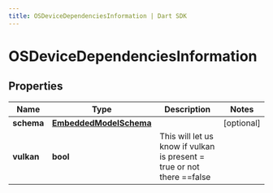 ```yaml
---
title: OSDeviceDependenciesInformation | Dart SDK
---
```


# OSDeviceDependenciesInformation

## Properties
Name | Type | Description | Notes
------------ | ------------- | ------------- | -------------
**schema** | [**EmbeddedModelSchema**](EmbeddedModelSchema) |  | [optional] 
**vulkan** | **bool** | This will let us know if vulkan is present = true or not there ==false | 



